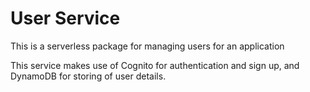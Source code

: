 # User Service

This is a serverless package for managing users for an application

This service makes use of Cognito for authentication and sign up, and DynamoDB 
for storing of user details.